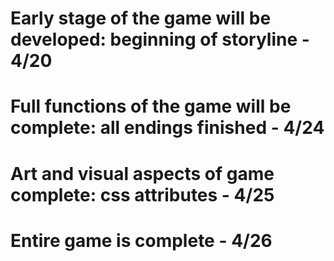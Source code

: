 # Early stage of the game will be developed: beginning of storyline - 4/20
# Full functions of the game will be complete: all endings finished - 4/24
# Art and visual aspects of game complete: css attributes - 4/25
# Entire game is complete - 4/26
 

